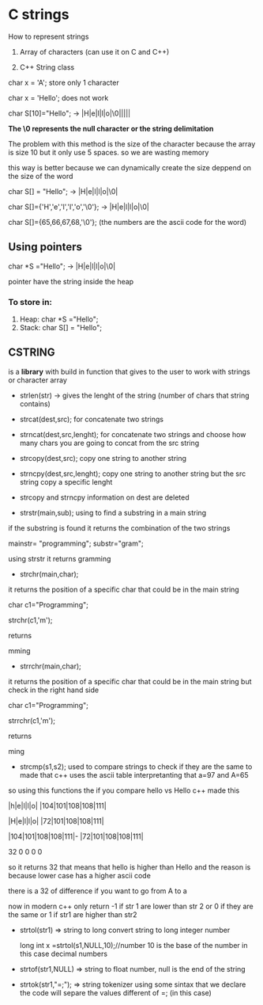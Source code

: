 # C strings

How to represent strings

1. Array of characters (can use it on C and C++)

2. C++ String class

char x = 'A'; store only 1 character

char x = 'Hello'; does not work

char S[10]="Hello"; -> |H|e|l|l|o|\0|||||

**The \0 represents the null character or the string delimitation**

The problem with this method is the size of the character because the array is size 10 but it only use 5 spaces. so we are wasting memory

this way is better because we can dynamically create the size deppend on the size of the word

char S[] = "Hello"; -> |H|e|l|l|o|\0|

char S[]={'H','e','l','l','o','\0'}; -> |H|e|l|l|o|\0|

char S[]={65,66,67,68,'\0'}; (the numbers are the ascii code for the word)

## Using pointers

char *S ="Hello"; -> |H|e|l|l|o|\0| 

pointer have the string inside the heap

### To store in:

1. Heap: char *S ="Hello";
2. Stack: char S[] = "Hello";


## CSTRING

is a **library** with build in function that gives to the user to work with strings or character array

- strlen(str) -> gives the lenght of the string (number of chars that string contains)

- strcat(dest,src); for concatenate two strings

- strncat(dest,src,lenght); for concatenate two strings and choose how many chars you are going to concat from the src string

- strcopy(dest,src); copy one string to another string

- strncpy(dest,src,lenght); copy one string to another string but the src string copy a specific lenght

- strcopy and strncpy information on dest are deleted

- strstr(main,sub); using to find a substring in a main string

if the substring is found it returns the combination of the two strings

mainstr= "programming";
substr="gram";

using strstr it returns gramming

- strchr(main,char);

it returns the position of a specific char that could be in the main string

char c1="Programming";

strchr(c1,'m');

returns 

mming

- strrchr(main,char);

it returns the position of a specific char that could be in the main string but check in the right hand side

char c1="Programming";

strrchr(c1,'m');

returns 

ming

- strcmp(s1,s2); used to compare strings to check if they are the same to made that c++ uses the ascii table
interpretanting that a=97 and A=65

so using this functions the if you compare hello vs Hello c++ made this 

|h|e|l|l|o|
|104|101|108|108|111|

|H|e|l|l|o|
|72|101|108|108|111|



|104|101|108|108|111|-
|72|101|108|108|111| 

32  0   0   0   0

so it returns 32 that means that hello is higher than Hello and the reason is because lower case has a higher ascii code 

there is a 32 of difference if you want to go from A to a

now in modern c++ only return -1 if str 1 are lower than str 2 or 0 if they are the same or 1 if str1 are higher than str2

- strtol(str1) => string to long convert string to long integer number

    long int x =strtol(s1,NULL,10);//number 10 is the base of the number in this case decimal numbers

- strtof(str1,NULL) => string to float number, null is the end of the string

- strtok(str1,"=;"); => string tokenizer using some sintax that we declare the code will separe the values different of =; (in this case)
